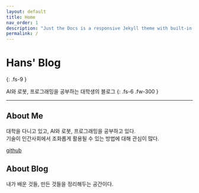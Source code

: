 ```yaml
---
layout: default
title: Home
nav_order: 1
description: "Just the Docs is a responsive Jekyll theme with built-in search that is easily customizable and hosted on GitHub Pages."
permalink: /
---
```


# Hans' Blog
{: .fs-9 }

AI와 로봇, 프로그래밍을 공부하는 대학생의 블로그
{: .fs-6 .fw-300 }

---

## About Me

대학을 다니고 있고, AI와 로봇, 프로그래밍을 공부하고 있다.<br>
기술이 인간사회에서 조화롭게 활용될 수 있는 방법에 대해 관심이 많다.

[github](https://github.com/cheongsan16)


## About Blog

내가 배운 것들, 만든 것들을 정리해두는 공간이다.<br>
